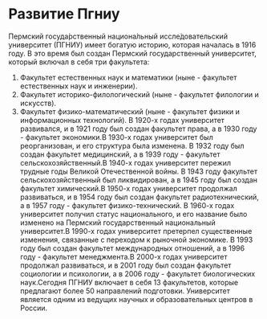 # Развитие Пгниу

Пермский госуда́рственный национа́льный иссле́довательский университет (ПГНИУ) имеет богатую историю, которая началась в 1916 году. В это время был создан Пермский государственный университет, который включал в себя три факультета:
1. Факультет естественных наук и математики (ныне - факультет естественных наук и инженерии).
2. Факультет историко-филологический (ныне - факультет филологии и искусств).
3. Факультет физико-математический (ныне - факультет физики и информационных технологий).
В 1920-х годах университет развивался, и в 1921 году был создан факультет права, а в 1930 году - факультет экономики.В 1930-х годах университет был реорганизован, и его структура была изменена. В 1932 году был создан факультет медицинский, а в 1939 году - факультет сельскохозяйственный.В 1940-х годах университет пережил трудные годы Великой Отечественной войны. В 1943 году факультет сельскохозяйственный был ликвидирован, а в 1945 году был создан факультет химический.В 1950-х годах университет продолжал развиваться, и в 1954 году был создан факультет радиотехнический, а в 1957 году - факультет физико-технический. В 1960-х годах университет получил статус национального, и его название было изменено на Пермский государственный национальный университет.В 1990-х годах университет претерпел существенные изменения, связанные с переходом к рыночной экономике. В 1993 году был создан факультет международных отношений, а в 1996 году - факультет менеджмента.В 2000-х годах университет продолжал развиваться, и в 2001 году был создан факультет социологии и психологии, а в 2006 году - факультет биологических наук.Сегодня ПГНИУ включает в себя 13 факультетов, которые предлагают более 50 направлений подготовки. Университет является одним из ведущих научных и образовательных центров в России.
